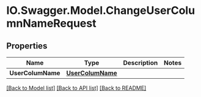 # IO.Swagger.Model.ChangeUserColumnNameRequest
## Properties

Name | Type | Description | Notes
------------ | ------------- | ------------- | -------------
**UserColumName** | [**UserColumName**](UserColumName.md) |  | 

[[Back to Model list]](../README.md#documentation-for-models) [[Back to API list]](../README.md#documentation-for-api-endpoints) [[Back to README]](../README.md)

